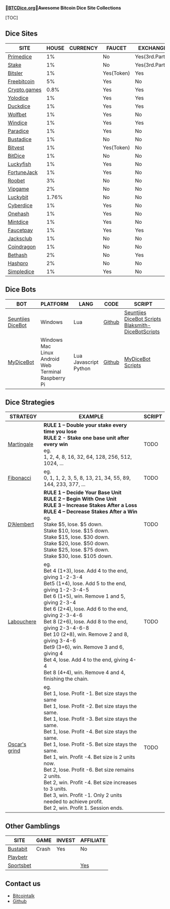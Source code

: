 **🎲[BTCDice.org](https://btcdice.org)🎲Awesome Bitcoin Dice Site Collections**

[TOC]

## Dice Sites
| SITE | HOUSE | CURRENCY |FAUCET |EXCHANGE | INVEST | RAKEBACK |AFFILIATE|
| --- | --- | --- | --- | --- | --- | --- | --- |
| [Primedice](https://primedice.com/?c=37b517eadb) | 1% || No | Yes(3rd.Party) | No |Yes|[Yes](https://primedice.com/?c=37b517eadb)|
| [Stake](https://stake.com/?c=34589cdbda) | 1% || No | Yes(3rd.Party) | No |Yes|[Yes](https://stake.com/?c=34589cdbda)|
| [Bitsler](https://www.bitsler.com/?ref=btcdiceorg) | 1% || Yes(Token) | Yes | No |Yes|[Yes](https://www.bitsler.com/?ref=btcdiceorg)|
| [Freebitcoin](https://freebitco.in/?r=38146355) | 5% || Yes |No| Yes | No |[Yes](https://freebitco.in/?r=38146355)|
| [Crypto.games](https://crypto.games?i=ouVsFM9oV6) | 0.8% || Yes | Yes |No|No|[Yes](https://crypto.games?i=ouVsFM9oV6)|
| [Yolodice](https://yolodice.com/r?9iZL-2ZPG) | 1% || Yes | Yes | Yes |Yes|[Yes](https://yolodice.com/r?9iZL-2ZPG)|
| [Duckdice](https://duckdice.io/?c=a5812eed82) | 1% || Yes | Yes |No|No|[Yes](https://duckdice.io/?c=a5812eed82)|
| [Wolfbet](https://wolf.bet?c=btcdice) | 1% || Yes | No |No|Yes|[Yes](https://wolf.bet?c=btcdice)|
| [Windice](https://windice.io/?r=btcdiceorg) | 1% ||Yes|Yes| No | No |[Yes](https://windice.io/?r=btcdiceorg)|
| [Paradice](https://paradice.in/?c=btcdice) | 1% || Yes |No|No| Yes |[Yes](https://paradice.in/?c=btcdice)|
| [Bustadice](https://bustadice.com) | 1% || No | No | Yes |No|No|
| [Bitvest](https://bitvest.io?r=148711) | 1% || Yes(Token) | No | Yes |No|[Yes](https://bitvest.io?r=148711)|
|[BitDice](https://www.bitdice.me/?r=78164)|1%||No|No|No|No|[Yes](https://www.bitdice.me/?r=78164)|
|[Luckyfish](https://luckyfish.io/?c=btcdiceorg)|1%||Yes|No|No|Yes|[Yes](https://luckyfish.io/?c=btcdiceorg)|
|[FortuneJack](https://fortunejack.com)|1%||Yes|No|No|No|No|
|[Roobet](https://roobet.com/?ref=btcdiceorg)|3%||No|No|No|No|[Yes](https://roobet.com/?ref=btcdiceorg)|
|[Vipgame](https://vipgame.io?code=UPPM5YFTXDWH)|2%||No|No|No|No|[Yes](https://vipgame.io?code=UPPM5YFTXDWH)|
|[Luckybit](https://luckyb.it)|1.76%||No|No|No|No|No|
|[Cyberdice](https://www.cyberdice.net/?ap=872a5a69ccd94f66ba2821)|1%||Yes|No|No|No|[Yes](https://www.cyberdice.net/?ap=872a5a69ccd94f66ba2821)|
|[Onehash](www.onehash.com/?ap=872a5a69ccd94f66ba2821)|1%||Yes|No|No|No|[Yes](www.onehash.com/?ap=872a5a69ccd94f66ba2821)|
|[Mintdice](https://mintdice.com/ref/btcdiceorg)|1%||Yes|No|Yes|No|[Yes](https://mintdice.com/ref/btcdiceorg)|
|[Faucetpay](https://faucetpay.io/?r=382030)|1%||Yes|Yes|No|No|[Yes](https://faucetpay.io/?r=382030)|
|[Jacksclub](https://jacksclub.io?r=~btcdiceorg)|1%||No|No|No|No|[Yes](https://jacksclub.io?r=~btcdiceorg)|
|[Coindragon](https://coindragon.com/ref/btcdiceorg)|1%||No|No|No|Yes|[Yes](https://coindragon.com/ref/btcdiceorg)|
|[Bethash](http://bethash.net/?ref=tbtmyqj1355o)|2%||No|Yes|Yes|No|[Yes](http://bethash.net/?ref=tbtmyqj1355o)|
|[Hashpro](https://hashpro.io/r/tbtmyqj1355o)|2%||No|No|No|Yes|[Yes](https://hashpro.io/r/tbtmyqj1355o)|
|[Simpledice](https://simpledice.com/en?r=NRFdtXI2QIB)|1%||Yes|No|No|No|[Yes](https://simpledice.com/en?r=NRFdtXI2QIB)|

## Dice Bots

| BOT | PLATFORM | LANG |CODE|SCRIPT|
| --- | --- | --- | ---| ---|
| [Seuntjies DiceBot](https://bot.seuntjie.com) | Windows | Lua |[Github](https://github.com/Seuntjie900/DiceBot)|[Seuntjies DiceBot Scripts](https://bot.seuntjie.com/Scripts.aspx)<br/>[Blaksmith-DiceBotScripts](https://github.com/Blaksmith/DiceBotScripts)<br/>|
| [MyDiceBot](https://mydicebot.com) | Windows<br/>Mac<br/>Linux<br/>Android<br/>Web<br/>Terminal<br/>Raspberry Pi<br/> | Lua<br/>Javascript<br/>Python<br/> |[Github](https://github.com/mydicebot/mydicebot.github.io)|[MyDiceBot Scripts](https://gist.github.com/mydicebot)|

## Dice Strategies

|STRATEGY|EXAMPLE|SCRIPT|
|---|---|---|
|[Martingale](https://en.wikipedia.org/wiki/Martingale_(betting_system))|**RULE 1 – Double your stake every time you lose** <br/>**RULE 2 - Stake one base unit after every win**<br/>eg. <br/>1, 2, 4, 8, 16, 32, 64, 128, 256, 512, 1024, ...<br/>|TODO|
|[Fibonacci](https://en.wikipedia.org/wiki/Fibonacci_number)|eg.<br />0, 1, 1, 2, 3, 5, 8, 13, 21, 34, 55, 89, 144, 233, 377, ...<br/>|TODO|
|[D’Alembert](https://en.wikipedia.org/wiki/Gambler%27s_fallacy)|**RULE 1 – Decide Your Base Unit**<br/>**RULE 2 – Begin With One Unit**<br/>**RULE 3 – Increase Stakes After a Loss**<br/>**RULE 4 – Decrease Stakes After a Win**<br/>eg. <br/>Stake $5, lose. $5 down. <br/>Stake $10, lose. $15 down. <br/>Stake $15, lose. $30 down. <br/>Stake $20, lose. $50 down. <br/>Stake $25, lose. $75 down. <br/>Stake $30, lose. $105 down.<br/>|TODO|
|[Labouchere](https://en.wikipedia.org/wiki/Labouchère_system)|eg.<br/>Bet 4 (1+3), lose. Add 4 to the end, giving 1-2-3-4 <br/>Bet ​5 (1+4), lose. Add 5 to the end, giving 1-2-3-4-5 <br/>Bet ​6 (1+5), win. Remove 1 and 5, giving 2-3-4 <br/>Bet ​6 (2+4), lose. Add 6 to the end, giving 2-3-4-6 <br/>Bet ​8 (2+6), lose. Add 8 to the end, giving 2-3-4-6-8 <br/>Bet ​10 (2+8), win. Remove 2 and 8, giving 3-4-6 <br/>Bet ​9 (3+6), win. Remove 3 and 6, giving 4 <br/>Bet ​4, lose. Add 4 to the end, giving 4-4 <br/>Bet ​8 (4+4), win. Remove 4 and 4, finishing the chain.<br/>|TODO|
|[Oscar's grind](https://en.wikipedia.org/wiki/Oscar%27s_grind)|eg.<br />Bet 1, lose. Profit -1. Bet size stays the same<br />Bet 1, lose. Profit -2. Bet size stays the same.<br />Bet 1, lose. Profit -3. Bet size stays the same.<br />Bet 1, lose. Profit -4. Bet size stays the same.<br />Bet 1, lose. Profit -5. Bet size stays the same.<br />Bet 1, win. Profit -4. Bet size is 2 units now.<br />Bet 2, lose. Profit -6. Bet size remains 2 units.<br />Bet 2, win. Profit -4. Bet size increases to 3 units.<br />Bet 3, win. Profit -1. Only 2 units needed to achieve profit.<br />Bet 2, win. Profit 1. Session ends.|TODO|

## Other Gamblings

| SITE                             |GAME| INVEST |AFFILIATE|
| -------------------------------- |---| ---------- |---|
| [Bustabit](https://bustabit.com) |Crash|Yes|No|
|[Playbetr](https://www.playbetr.com?r=6599)||||
|[Sportsbet](https://sportsbet.io)|||[Yes](https://partners_click.sportsbet.io/?serial=4024&creative_id=1066&anid=)|

## Contact us

* [Bitcointalk](https://bitcointalk.org/index.php?topic=5256106.0)
* [Github](https://github.com/btcdice-org/btcdice.org/issues)

